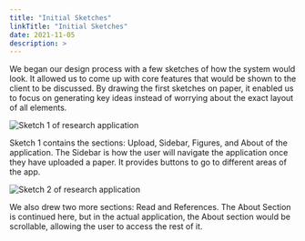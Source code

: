 ```yaml
---
title: "Initial Sketches"
linkTitle: "Initial Sketches"
date: 2021-11-05
description: >
---
```

We began our design process with a few sketches of how the system would look. It allowed us to come up with core features that would be shown to the client to be discussed. By drawing the first sketches on paper, it enabled us to focus on generating key ideas instead of worrying about the exact layout of all elements.

![Sketch 1 of research application](/2021/group6/images/sketch1.jpg "Sketch 1")

Sketch 1 contains the sections: Upload, Sidebar, Figures, and About of the application.
The Sidebar is how the user will navigate the application once they have uploaded a paper. It provides buttons to go to different areas of the app.

![Sketch 2 of research application](/2021/group6/images/sketch2.jpg "Sketch 2")

We also drew two more sections: Read and References. The About Section is continued here, but in the actual application, the About section would be scrollable, allowing the user to access the rest of it.
